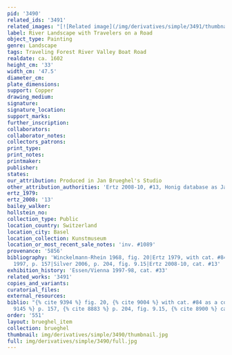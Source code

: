 ```yaml
---
pid: '3490'
related_ids: '3491'
related_images: "[![Related image](/img/derivatives/simple/3491/thumbnail.jpg)](/brughel/3491)"
label: River Landscape with Travelers on a Road
object_type: Painting
genre: Landscape
tags: Traveling Forest River Valley Boat Road
realdate: ca. 1602
height_cm: '33'
width_cm: '47.5'
diameter_cm: 
plate_dimensions: 
support: Copper
drawing_medium: 
signature: 
signature_location: 
support_marks: 
further_inscription: 
collaborators: 
collaborator_notes: 
collectors_patrons: 
print_type: 
print_notes: 
printmaker: 
publisher: 
states: 
our_attribution: Produced in Jan Brueghel's Studio
other_attribution_authorities: 'Ertz 2008-10, #13, Honig database as Jan and studio'
ertz_1979: 
ertz_2008: '13'
bailey_walker: 
hollstein_no: 
collection_type: Public
location_country: Switzerland
location_city: Basel
location_collection: Kunstmuseum
location_or_most_recent_sale_notes: 'inv. #1089'
provenance: '5856'
bibliography: 'Winckelmann-Rhein 1968, fig. 20|Ertz 1979, with cat. #84 as a copy|Essen
  1997, p. 157|Silver 2006, p. 204, fig. 9.15|Ertz 2008-10, cat. #13'
exhibition_history: 'Essen/Vienna 1997-98, cat. #33'
related_works: '3491'
copies_and_variants: 
curatorial_files: 
external_resources: 
biblio: "{% cite 9394 %} fig. 20, {% cite 9004 %} with cat. #84 as a copy, {% cite
  9145 %} p. 157, {% cite 8883 %} p. 204, fig. 9.15, {% cite 8900 %} cat. #13"
order: '551'
layout: brueghel_item
collection: brueghel
thumbnail: img/derivatives/simple/3490/thumbnail.jpg
full: img/derivatives/simple/3490/full.jpg
---
```


